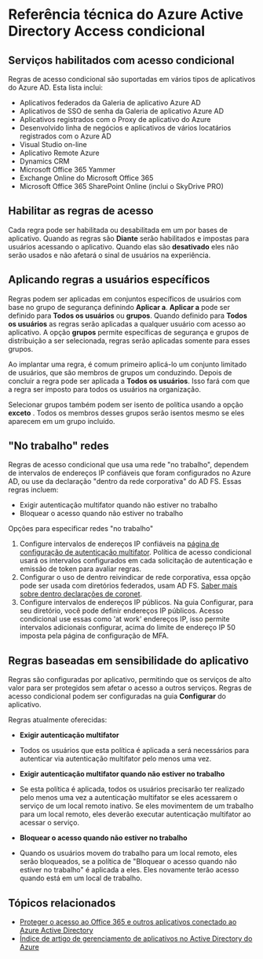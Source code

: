 
<properties
    pageTitle="Referência técnica do Azure Active Directory Access condicional | Microsoft Azure"
    description="Com o controle de acesso condicional, o Azure Active Directory verifica as condições específicas que você escolher quando a autenticação do usuário e antes de permitir acesso ao aplicativo. Depois que essas condições forem atendidas, o usuário autenticado e permissão para acessar o aplicativo."
    services="active-directory"
    documentationCenter=""
    authors="MarkusVi"
    manager="femila"
    editor=""/>

<tags
    ms.service="active-directory"
    ms.devlang="na"
    ms.topic="article"
    ms.tgt_pltfrm="na"
    ms.workload="identity" 
    ms.date="10/20/2016"
    ms.author="markvi"/>

# <a name="azure-active-directory-conditional-access-technical-reference"></a>Referência técnica do Azure Active Directory Access condicional

## <a name="services-enabled-with-conditional-access"></a>Serviços habilitados com acesso condicional
Regras de acesso condicional são suportadas em vários tipos de aplicativos do Azure AD. Esta lista inclui:

- Aplicativos federados da Galeria de aplicativo Azure AD
- Aplicativos de SSO de senha da Galeria de aplicativo Azure AD
- Aplicativos registrados com o Proxy de aplicativo do Azure
- Desenvolvido linha de negócios e aplicativos de vários locatários registrados com o Azure AD
- Visual Studio on-line
- Aplicativo Remote Azure
-   Dynamics CRM
- Microsoft Office 365 Yammer
- Exchange Online do Microsoft Office 365
- Microsoft Office 365 SharePoint Online (inclui o SkyDrive PRO)


## <a name="enable-access-rules"></a>Habilitar as regras de acesso

Cada regra pode ser habilitada ou desabilitada em um por bases de aplicativo. Quando as regras são **Diante** serão habilitados e impostas para usuários acessando o aplicativo. Quando elas são **desativado** eles não serão usados e não afetará o sinal de usuários na experiência.

## <a name="applying-rules-to-specific-users"></a>Aplicando regras a usuários específicos
Regras podem ser aplicadas em conjuntos específicos de usuários com base no grupo de segurança definindo **Aplicar a**. **Aplicar a** pode ser definido para **Todos os usuários** ou **grupos**. Quando definido para **Todos os usuários** as regras serão aplicadas a qualquer usuário com acesso ao aplicativo. A opção **grupos** permite específicas de segurança e grupos de distribuição a ser selecionada, regras serão aplicadas somente para esses grupos.

Ao implantar uma regra, é comum primeiro aplicá-lo um conjunto limitado de usuários, que são membros de grupos um conduzindo. Depois de concluir a regra pode ser aplicada a **Todos os usuários**. Isso fará com que a regra ser imposto para todos os usuários na organização.

Selecionar grupos também podem ser isento de política usando a opção **exceto** . Todos os membros desses grupos serão isentos mesmo se eles aparecem em um grupo incluído.

## <a name="at-work-networks"></a>"No trabalho" redes


Regras de acesso condicional que usa uma rede "no trabalho", dependem de intervalos de endereços IP confiáveis que foram configurados no Azure AD, ou use da declaração "dentro da rede corporativa" do AD FS. Essas regras incluem:

- Exigir autenticação multifator quando não estiver no trabalho
- Bloquear o acesso quando não estiver no trabalho

Opções para especificar redes "no trabalho"

1. Configure intervalos de endereços IP confiáveis na [página de configuração de autenticação multifator](../multi-factor-authentication/multi-factor-authentication-whats-next.md). Política de acesso condicional usará os intervalos configurados em cada solicitação de autenticação e emissão de token para avaliar regras. 
2. Configurar o uso de dentro reivindicar de rede corporativa, essa opção pode ser usada com diretórios federados, usam AD FS. [Saber mais sobre dentro declarações de coronet](../multi-factor-authentication/multi-factor-authentication-whats-next.md#trusted-ips).
3. Configure intervalos de endereços IP públicos. Na guia Configurar, para seu diretório, você pode definir endereços IP públicos. Acesso condicional use essas como 'at work' endereços IP, isso permite intervalos adicionais configurar, acima do limite de endereço IP 50 imposta pela página de configuração de MFA.



## <a name="rules-based-on-application-sensitivity"></a>Regras baseadas em sensibilidade do aplicativo

Regras são configuradas por aplicativo, permitindo que os serviços de alto valor para ser protegidos sem afetar o acesso a outros serviços. Regras de acesso condicional podem ser configuradas na guia **Configurar** do aplicativo. 

Regras atualmente oferecidas:

- **Exigir autenticação multifator**
 - Todos os usuários que esta política é aplicada a será necessários para autenticar via autenticação multifator pelo menos uma vez.
 
- **Exigir autenticação multifator quando não estiver no trabalho**
 - Se esta política é aplicada, todos os usuários precisarão ter realizado pelo menos uma vez a autenticação multifator se eles acessarem o serviço de um local remoto inativo. Se eles movimentem de um trabalho para um local remoto, eles deverão executar autenticação multifator ao acessar o serviço.
 
- **Bloquear o acesso quando não estiver no trabalho** 
 - Quando os usuários movem do trabalho para um local remoto, eles serão bloqueados, se a política de "Bloquear o acesso quando não estiver no trabalho" é aplicada a eles.  Eles novamente terão acesso quando está em um local de trabalho.


## <a name="related-topics"></a>Tópicos relacionados

- [Proteger o acesso ao Office 365 e outros aplicativos conectado ao Azure Active Directory](active-directory-conditional-access.md)
- [Índice de artigo de gerenciamento de aplicativos no Active Directory do Azure](active-directory-apps-index.md)
